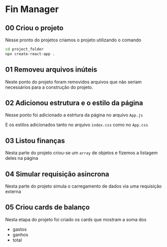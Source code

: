 # Fin Manager

## 00 Criou o projeto

Nesse pronto do projetos criamos o projeto utilizando o comando

```bash
cd project_folder
npx create-react-app .
```

## 01 Removeu arquivos inúteis

Neste ponto do projeto foram removidos arquivos que não seriam necessários para a construção do projeto.

## 02 Adicionou estrutura e o estilo da página

Nesse ponto foi adicionado a estrtura da página no arquivo `App.js`

E os estilos adicionados tanto no arquivo `index.css` como no `App.css`

## 03 Listou finanças

Nesta parte do projeto criou-se um `array` de objetos e fizemos a listagem deles na página

## 04 Simular requisição asincrona

Nesta parte do projeto simula o carregamento de dados via uma requisição externa

## 05 Criou cards de balanço

Nesta etapa do projeto foi criado os cards que mostram a soma dos

- gastos
- ganhos
- total
